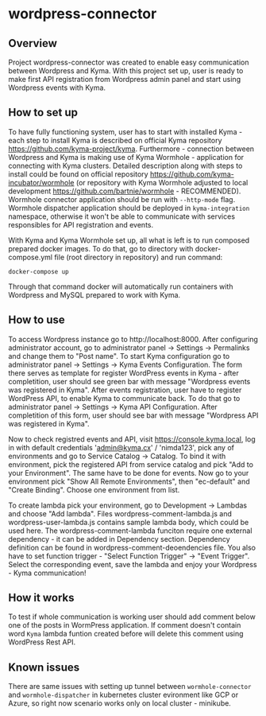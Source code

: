 # wordpress-connector
## Overview
Project wordpress-connector was created to enable easy communication between Wordpress and Kyma. With this project set up, user is ready to make first API registration from Wordpress admin panel and start using Wordpress events with Kyma.
## How to set up
To have fully functioning system, user has to start with installed Kyma - each step to install Kyma is described on official Kyma repository https://github.com/kyma-project/kyma. Furthermore - connection between Wordpress and Kyma is making use of Kyma Wormhole - application for connecting with Kyma clusters. Detailed description along with steps to install could be found on official repository https://github.com/kyma-incubator/wormhole (or repository with Kyma Wormhole adjusted to local development https://github.com/bartnie/wormhole - RECOMMENDED). Wormhole connector application should be run with `--http-mode` flag. Wormhole dispatcher application should be deployed in `kyma-integration` namespace, otherwise it won't be able to communicate with services responsibles for API registration and events.

With Kyma and Kyma Wormhole set up, all what is left is to run composed prepared docker images. To do that, go to directory with docker-compose.yml file (root directory in repository) and run command:
```
docker-compose up
```
Through that command docker will automatically run containers with Wordpress and MySQL prepared to work with Kyma.
## How to use
To access Wordpress instance go to http://localhost:8000. After configuring administrator account, go to administrator panel -> Settings -> Permalinks and change them to "Post name". To start Kyma configuration go to administrator panel -> Settings -> Kyma Events Configuration. The form there serves as template for register WordPress events in Kyma  - after completition, user should see green bar with message "Wordpress events was registered in Kyma". After events registration, user have to register WordPress API, to enable Kyma to communicate back. To do that go to administrator panel -> Settings -> Kyma API Configuration. After completition of this form, user should see bar with message "Wordpress API was registered in Kyma".

Now to check registred events and API, visit https://console.kyma.local, log in with default credentials 'admin@kyma.cx' / 'nimda123', pick any of environments and go to Service Catalog -> Catalog. To bind it with environment, pick the registered API from service catalog and pick "Add to your Environment". The same have to be done for events. Now go to your environment pick "Show All Remote Environments", then "ec-default" and "Create Binding". Choose one environment from list.

To create lambda pick your environment, go to Development -> Lambdas and choose "Add lambda". Files wordpress-comment-lambda.js and wordpress-user-lambda.js contains sample lambda body, which could be used here. The wordpress-comment-lambda funciton require one external dependency - it can be added in Dependency section. Dependency definition can be found in wordpress-comment-deoendencies file. You also have to set function trigger - "Select Function Trigger" -> "Event Trigger". Select the corresponding event, save the lambda and enjoy your Wordpress - Kyma communication!

## How it works
To test if whole communication is working user should add comment below one of the posts in WormPress application. If comment doesn't contain word `Kyma` lambda funtion created before will delete this comment using WordPress Rest API.


## Known issues
There are same issues with setting up tunnel between `wormhole-connector` and `wormhole-dispatcher` in kubernetes cluster evironment like GCP or Azure, so right now scenario works only on local cluster - minikube.
